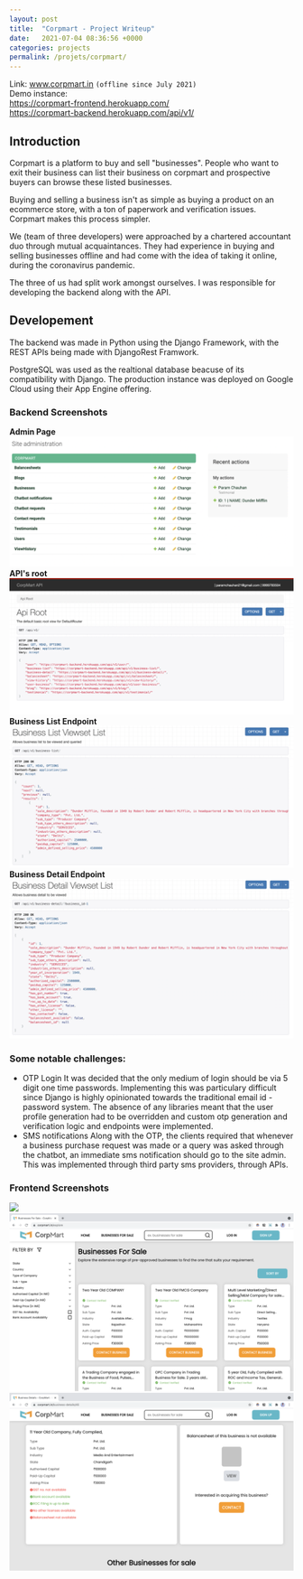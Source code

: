```yaml
---
layout: post
title:  "Corpmart - Project Writeup"
date:   2021-07-04 08:36:56 +0000
categories: projects
permalink: /projets/corpmart/
---
```

Link: www.corpmart.in `(offline since July 2021)` <br>
Demo instance:<br>
https://corpmart-frontend.herokuapp.com/<br>
https://corpmart-backend.herokuapp.com/api/v1/
## Introduction
Corpmart is a platform to buy and sell "businesses". People who want to exit their business can list their business on corpmart and prospective buyers can browse these listed businesses.

Buying and selling a business isn't as simple as buying a product on an ecommerce store, with a ton of paperwork and verification issues. Corpmart makes this process simpler.

We (team of three developers) were approached by a chartered accountant duo through mutual acquaintances. They had experience in buying and selling businesses offline and had come with the idea of taking it online, during the coronavirus pandemic.

The three of us had split work amongst ourselves. I was responsible for developing the backend along with the API.

## Developement
The backend was made in Python using the Django Framework, with the REST APIs being made with DjangoRest Framwork.

PostgreSQL was used as the realtional database beacuse of its compatibility with Django. The production instance was deployed on Google Cloud using their App Engine offering.

### Backend Screenshots
**Admin Page**
![](/assets/corpmart-images/corpmart-admin.png)
**API's root**
![](/assets/corpmart-images/corpmart-api-root.png)
**Business List Endpoint**
![](/assets/corpmart-images/corpmart-business-list-api.png)
**Business Detail Endpoint**
![](/assets/corpmart-images/corpmart-business-detail-api.png)


### Some notable challenges:
* OTP Login
	It was decided that the only medium of login should be via 5 digit one time passwords. Implementing this was particulary difficult since Django is highly opinionated towards the traditional email id - password system. The absence of any libraries meant that the user profile generation had to be overridden and custom otp generation and verification logic and endpoints were implemented.
* SMS notifications
	Along with the OTP, the clients required that whenever a business purchase request was made or a query was asked through the chatbot, an immediate sms notification should go to the site admin. This was implemented through third party sms providers, through APIs.
	
### Frontend Screenshots
![](/assets/corpmart-images/corpmart-frontend-home.png)
![](/assets/corpmart-images/corpmart-frontend-business-list.png)
![](/assets/corpmart-images/corpmart-business-details.png)